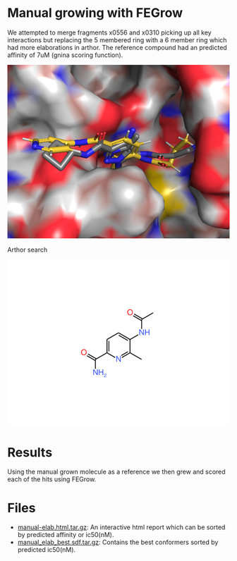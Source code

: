 # Manual growing with FEGrow
We attempted to merge fragments x0556 and x0310 picking up all key interactions but replacing the 5 membered ring with 
a 6 member ring which had more elaborations in arthor. The reference compound had an predicted affinity of 7uM 
(gnina scoring function).

![img.png](img.png)

Arthor search

![arthor.svg](arthor.svg)


# Results

Using the manual grown molecule as a reference we then grew and scored each of the hits using FEGrow.

# Files

- [manual-elab.html.tar.gz](results/manual-elab.html.tar.gz): An interactive html report which can be sorted by predicted affinity or ic50(nM).
- [manual_elab_best.sdf.tar.gz](results/manual_elab_best.sdf.tar.gz): Contains the best conformers sorted 
by predicted ic50(nM).



